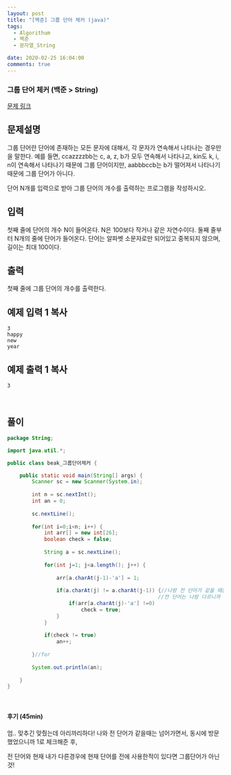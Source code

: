 ```yaml
---
layout: post
title: "[백준] 그룹 단어 체커 (java)"
tags:
  - Algorithum
  - 백준
  - 문자열_String

date: 2020-02-25 16:04:00
comments: true
---
```




###   그룹 단어 체커 (백준 > String)

[문제 링크](https://www.acmicpc.net/problem/1316 )

## 문제설명

그룹 단어란 단어에 존재하는 모든 문자에 대해서, 각 문자가 연속해서 나타나는 경우만을 말한다. 예를 들면, ccazzzzbb는 c, a, z, b가 모두 연속해서 나타나고, kin도 k, i, n이 연속해서 나타나기 때문에 그룹 단어이지만, aabbbccb는 b가 떨어져서 나타나기 때문에 그룹 단어가 아니다.

단어 N개를 입력으로 받아 그룹 단어의 개수를 출력하는 프로그램을 작성하시오.

## 입력

첫째 줄에 단어의 개수 N이 들어온다. N은 100보다 작거나 같은 자연수이다. 둘째 줄부터 N개의 줄에 단어가 들어온다. 단어는 알파벳 소문자로만 되어있고 중복되지 않으며, 길이는 최대 100이다.

## 출력

첫째 줄에 그룹 단어의 개수를 출력한다.

## 예제 입력 1 복사

```
3
happy
new
year
```

## 예제 출력 1 복사

```
3
```

<br>

## 풀이

```java
package String;

import java.util.*;

public class beak_그룹단어체커 {

	public static void main(String[] args) {
		Scanner sc = new Scanner(System.in);
		
		int n = sc.nextInt();
		int an = 0;
		
		sc.nextLine();
		
		for(int i=0;i<n; i++) {
			int arr[] = new int[26];
			boolean check = false;
			
			String a = sc.nextLine();
			
			for(int j=1; j<a.length(); j++) {
				
				arr[a.charAt(j-1)-'a'] = 1;
				
				if(a.charAt(j) != a.charAt(j-1)) {//나랑 전 단어가 같을 때는 상관 없고!! 나랑 전 단어가 다를 때, 내 전단어는 1표시 돼있고
												 //전 단어는 나랑 다르니까 새로운 내가 이미 전에 나왔었는지 확인해본다 
					if(arr[a.charAt(j)-'a'] !=0)
						check = true;
				}
			}
			
			if(check != true)
				an++;
			
		}//for
		
		System.out.println(an);
		
	}
}

```

<br>

#### 후기 (45min)

엄.. 맞추긴 맞췄는데 아리까리하다! 나와 전 단어가 같을때는 넘어가면서, 동시에 방문했었으니까 1로 체크해준 후, <br>

전 단어와 현재 내가 다른경우에 현재 단어를 전에 사용한적이 있다면 그룹단어가 아닌 것!